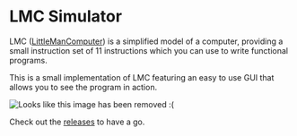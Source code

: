 
# LMC Simulator

LMC ([LittleManComputer](https://en.wikipedia.org/wiki/Little_man_computer)) is a simplified model of a computer, providing a small instruction set of 11 instructions which you can use to write functional programs.

This is a small implementation of LMC featuring an easy to use GUI that allows you to see the program in action.

![Looks like this image has been removed :(](http://benedictallen.net/assets/img/LMC%20Simulator.png)

Check out the [releases](https://github.com/BenedictAllen/LMC-Simulator/releases) to have a go.

